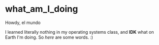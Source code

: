 # what_am_I_doing
Howdy, el mundo


I learned literally nothing in my operating systems class, and **IDK** what on Earth
I'm doing. So *here* are some words. :)
